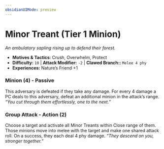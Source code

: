 ```yaml
---
obsidianUIMode: preview
---
```

# Minor Treant (Tier 1 Minion)

*An ambulatory sapling rising up to defend their forest.*

- **Motives & Tactics**: Crush, Overwhelm, Protect
- **Difficulty:** `10` | **Attack Modifier:** `-2` | **Clawed Branch::** `Melee 4 phy`
- **Experiences:** Nature’s Friend +1

### Minion (4) - Passive

This adversary is defeated if they take any damage. For every 4 damage a PC deals to this adversary, defeat an additional minion in the attack’s range. *“You cut through them effortlessly, one to the next.”*

### Group Attack - Action (2)

Choose a target and activate all Minor Treants within Close range of them. Those minions move into melee with the target and make one shared attack roll. On a success, they each deal 4 phy damage. *“They descend on you, stronger together.”*